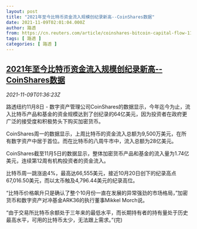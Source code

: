 ```yaml
---
layout: post
title: "2021年至今比特币资金流入规模创纪录新高--CoinShares数据"
date: 2021-11-09T02:01:04.000Z
author: 路透
from: https://cn.reuters.com/article/coinshares-bitcoin-capital-flow-1109-idCNKBS2HU04V
tags: [ 路透 ]
categories: [ 路透 ]
---
```

<!--1636423264000-->
[2021年至今比特币资金流入规模创纪录新高--CoinShares数据](https://cn.reuters.com/article/coinshares-bitcoin-capital-flow-1109-idCNKBS2HU04V)
------

<div>
<div><i>2021-11-09T01:36:23Z</i></div><p>路透纽约11月8日 - 数字资产管理公司CoinShares的数据显示，今年迄今为止，流入比特币产品和基金的资金规模达到了创纪录的64亿美元，因为投资者在政府更广泛的接受度和积极势头下购买加密货币。</p><p>CoinShares周一的数据显示，上周比特币的资金流入总额为9,500万美元，在所有数字资产中居于首位。而在比特币的八周牛市中，流入总额为28亿美元。</p><p>CoinShares截至11月5日的数据显示，整体加密货币产品和基金的流入量为1.74亿美元，连续第12周有机构投资者的资金流入。</p><p>比特币周一跳涨逾4%，最高达66,555美元，接近10月20日创下的纪录高点67,016.50美元，而以太币触及4,796.44美元的纪录高位。</p><p>“比特币价格飙升只是确认了整个10月份一直在发展的异常强劲的市场格局，”加密货币和数字资产对冲基金ARK36的执行董事Mikkel Morch说。</p><p>“由于交易所比特币余额处于三年来的最低水平，而长期持有者的持有量处于历史最高水平，可用的比特币太少，无法跟上需求。”(完)</p>
</div>
